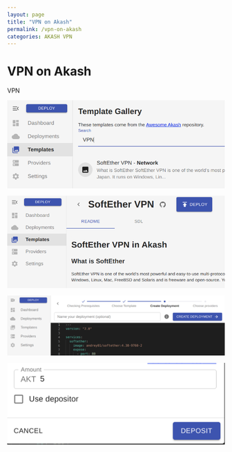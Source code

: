 ```yaml
---
layout: page
title: "VPN on Akash"
permalink: /vpn-on-akash
categories: AKASH VPN
---
```


# VPN on Akash

VPN

![Search for VPN](/assets/1_akash_vpn/1_cloudmos_softether_template.png)

![Select Deploy](/assets/1_akash_vpn/2_select_deploy.png)

![Create Deployment](/assets/1_akash_vpn/3_create_deployment.png)

![Click Deposit](/assets/1_akash_vpn/4_click_deposit.png)

